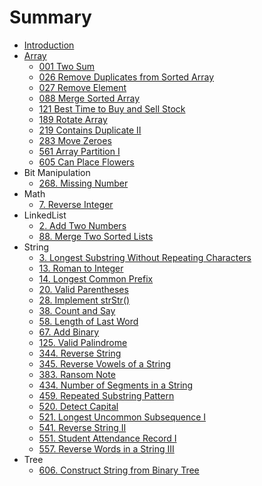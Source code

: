 # Summary

* [Introduction](README.md)
* [Array](array.md)
  * [001 Two Sum](/problems/001-two-sum.md)
  * [026 Remove Duplicates from Sorted Array](/problems/026-remove-duplicates-from-sorted-array.md)
  * [027 Remove Element](/problems/027-remove-element.md)
  * [088 Merge Sorted Array](/problems/088-merge-sorted-array.md)
  * [121 Best Time to Buy and Sell Stock](/problems/121-best-time-to-buy-and-sell-stock.md)
  * [189 Rotate Array](/problems/189-rotate-array.md)
  * [219 Contains Duplicate II](/problems/219-contains-duplicate-II.md)
  * [283 Move Zeroes](/problems/283-move-zeroes.md)
  * [561 Array Partition I](/problems/561-array-partition-I.md)
  * [605 Can Place Flowers](/problems/605-can-place-flowers.md)
* Bit Manipulation
  * [268. Missing Number](/problems/268.missing-number.md)
* Math
  * [7. Reverse Integer](/problems/7.reverse-integer.md)
* LinkedList
  * [2. Add Two Numbers](/problems/2.add-two-numbers.md)
  * [88. Merge Two Sorted Lists](/problems/88.merge-sorted-array.md)
* String
  * [3. Longest Substring Without Repeating Characters](/problems/3.longest-substring-without-repeating-characters.md)
  * [13. Roman to Integer](/problems/13.roman-to-integer.md)
  * [14. Longest Common Prefix](/problems/14.longest-common-prefix.md)
  * [20. Valid Parentheses](/problems/20.valid-parentheses.md)
  * [28. Implement strStr\(\)](/problems/28.implement-strstr.md)
  * [38. Count and Say](/problems/38.count-and-say.md)
  * [58. Length of Last Word](/problems/58.length-of-last-word.md)
  * [67. Add Binary](/problems/67.add-binary.md)
  * [125. Valid Palindrome](/problems/125.valid-palindrome.md)
  * [344. Reverse String](/problems/344.reverse-string.md)
  * [345. Reverse Vowels of a String](/problems/345.reverse-vowels-of-a-string.md)
  * [383. Ransom Note](/problems/383.ransom-note.md)
  * [434. Number of Segments in a String](/problems/434.number-of-segments-in-a-string.md)
  * [459. Repeated Substring Pattern](/problems/459.repeated-substring-pattern.md)
  * [520. Detect Capital](/problems/520.detect-capital.md)
  * [521. Longest Uncommon Subsequence I](/problems/521.longest-uncommon-subsequence-I.md)
  * [541. Reverse String II](/problems/541.reverse-string-II.md)
  * [551. Student Attendance Record I](/problems/551.student-attendance-record-I.md)
  * [557. Reverse Words in a String III](/problems/557.reverse-words-in-a-string-III.md)
* Tree
  * [606. Construct String from Binary Tree](/problems/606.construct-string-from-binary-tree.md)



